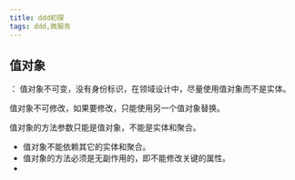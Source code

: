 ```yaml
---
title: ddd初探
tags: ddd,微服务
---
```


## 值对象
：
值对象不可变，没有身份标识，在领域设计中，尽量使用值对象而不是实体。

值对象不可修改，如果要修改，只能使用另一个值对象替换。

值对象的方法参数只能是值对象，不能是实体和聚合。
* 值对象不能依赖其它的实体和聚合。
* 值对象的方法必须是无副作用的，即不能修改关键的属性。
*
